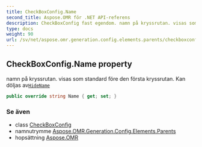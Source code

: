 ```yaml
---
title: CheckBoxConfig.Name
second_title: Aspose.OMR för .NET API-referens
description: CheckBoxConfig fast egendom. namn på kryssrutan. visas som standard före den första kryssrutan. Kan döljas avHideName
type: docs
weight: 90
url: /sv/net/aspose.omr.generation.config.elements.parents/checkboxconfig/name/
---
```

## CheckBoxConfig.Name property

namn på kryssrutan. visas som standard före den första kryssrutan. Kan döljas av[`HideName`](../hidename/)

```csharp
public override string Name { get; set; }
```

### Se även

* class [CheckBoxConfig](../)
* namnutrymme [Aspose.OMR.Generation.Config.Elements.Parents](../../checkboxconfig/)
* hopsättning [Aspose.OMR](../../../)


